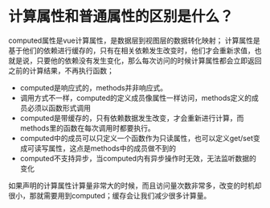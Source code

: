 # 计算属性和普通属性的区别是什么？

computed属性是vue计算属性，是数据层到视图层的数据转化映射； 计算属性是基于他们的依赖进行缓存的，只有在相关依赖发生改变时，他们才会重新求值，也就是说，只要他的依赖没有发生变化，那么每次访问的时候计算属性都会立即返回之前的计算结果，不再执行函数；

* computed是响应式的，methods并非响应式。
* 调用方式不一样，computed的定义成员像属性一样访问，methods定义的成员必须以函数形式调用
* computed是带缓存的，只有依赖数据发生改变，才会重新进行计算，而methods里的函数在每次调用时都要执行。
* computed中的成员可以只定义一个函数作为只读属性，也可以定义get/set变成可读写属性，这点是methods中的成员做不到的
* computed不支持异步，当computed内有异步操作时无效，无法监听数据的变化

如果声明的计算属性计算量非常大的时候，而且访问量次数非常多，改变的时机却很小，那就需要用到computed；缓存会让我们减少很多计算量。
